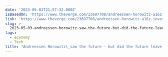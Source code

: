 ```yaml
---
date: '2023-05-03T21:57:32.000Z'
isBasedOn: 'https://www.theverge.com/23697708/andreessen-horowitz-a16z-investing-tech'
link: 'https://www.theverge.com/23697708/andreessen-horowitz-a16z-investing-tech'
slug: >-
  2023-05-03-andreessen-horowitz-saw-the-future-but-did-the-future-leave-it-behind
tags:
  - economy
  - Tech
title: "Andreessen Horowitz\_saw the future — but did the future leave it behind? - "
---
```


